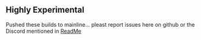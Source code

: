 ## Highly Experimental ##

Pushed these builds to mainline... pleast report issues here on github or the Discord mentioned in [ReadMe](https://github.com/SRGBmods/QMK-Binaries/blob/main/README.md)